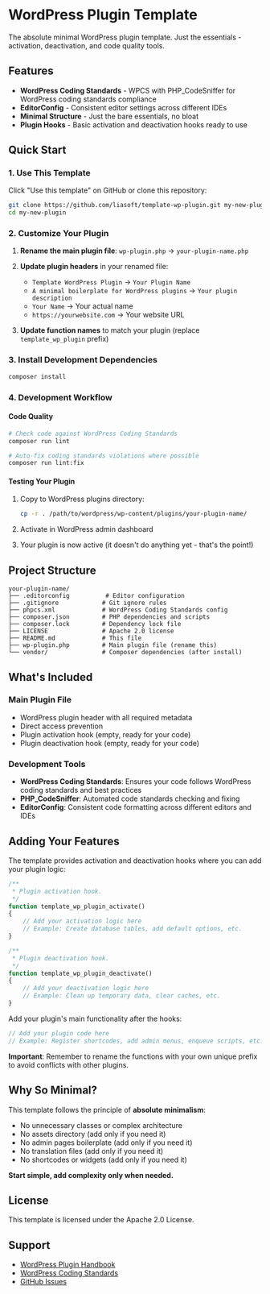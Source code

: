 # WordPress Plugin Template

The absolute minimal WordPress plugin template. Just the essentials - activation, deactivation, and code quality tools.

## Features

- **WordPress Coding Standards** - WPCS with PHP_CodeSniffer for WordPress coding standards compliance
- **EditorConfig** - Consistent editor settings across different IDEs
- **Minimal Structure** - Just the bare essentials, no bloat
- **Plugin Hooks** - Basic activation and deactivation hooks ready to use

## Quick Start

### 1. Use This Template

Click "Use this template" on GitHub or clone this repository:

```bash
git clone https://github.com/liasoft/template-wp-plugin.git my-new-plugin
cd my-new-plugin
```

### 2. Customize Your Plugin

1. **Rename the main plugin file**: `wp-plugin.php` → `your-plugin-name.php`

2. **Update plugin headers** in your renamed file:
   - `Template WordPress Plugin` → `Your Plugin Name`
   - `A minimal boilerplate for WordPress plugins` → `Your plugin description`
   - `Your Name` → Your actual name
   - `https://yourwebsite.com` → Your website URL

3. **Update function names** to match your plugin (replace `template_wp_plugin` prefix)


### 3. Install Development Dependencies

```bash
composer install
```

### 4. Development Workflow

#### Code Quality

```bash
# Check code against WordPress Coding Standards
composer run lint

# Auto-fix coding standards violations where possible
composer run lint:fix
```

#### Testing Your Plugin

1. Copy to WordPress plugins directory:
   ```bash
   cp -r . /path/to/wordpress/wp-content/plugins/your-plugin-name/
   ```

2. Activate in WordPress admin dashboard
3. Your plugin is now active (it doesn't do anything yet - that's the point!)

## Project Structure

```
your-plugin-name/
├── .editorconfig          # Editor configuration
├── .gitignore            # Git ignore rules
├── phpcs.xml             # WordPress Coding Standards config
├── composer.json         # PHP dependencies and scripts
├── composer.lock         # Dependency lock file
├── LICENSE               # Apache 2.0 license
├── README.md             # This file
├── wp-plugin.php         # Main plugin file (rename this)
└── vendor/               # Composer dependencies (after install)
```

## What's Included

### Main Plugin File
- WordPress plugin header with all required metadata
- Direct access prevention
- Plugin activation hook (empty, ready for your code)
- Plugin deactivation hook (empty, ready for your code)

### Development Tools
- **WordPress Coding Standards**: Ensures your code follows WordPress coding standards and best practices
- **PHP_CodeSniffer**: Automated code standards checking and fixing
- **EditorConfig**: Consistent code formatting across different editors and IDEs

## Adding Your Features

The template provides activation and deactivation hooks where you can add your plugin logic:

```php
/**
 * Plugin activation hook.
 */
function template_wp_plugin_activate()
{
    // Add your activation logic here
    // Example: Create database tables, add default options, etc.
}

/**
 * Plugin deactivation hook.
 */
function template_wp_plugin_deactivate()
{
    // Add your deactivation logic here
    // Example: Clean up temporary data, clear caches, etc.
}
```

Add your plugin's main functionality after the hooks:

```php
// Add your plugin code here
// Example: Register shortcodes, add admin menus, enqueue scripts, etc.
```

**Important**: Remember to rename the functions with your own unique prefix to avoid conflicts with other plugins.

## Why So Minimal?

This template follows the principle of **absolute minimalism**:

- No unnecessary classes or complex architecture
- No assets directory (add only if you need it)
- No admin pages boilerplate (add only if you need it)
- No translation files (add only if you need it)
- No shortcodes or widgets (add only if you need it)

**Start simple, add complexity only when needed.**

## License

This template is licensed under the Apache 2.0 License.

## Support

- [WordPress Plugin Handbook](https://developer.wordpress.org/plugins/)
- [WordPress Coding Standards](https://make.wordpress.org/core/handbook/best-practices/coding-standards/)
- [GitHub Issues](https://github.com/liasoft/template-wp-plugin/issues)
